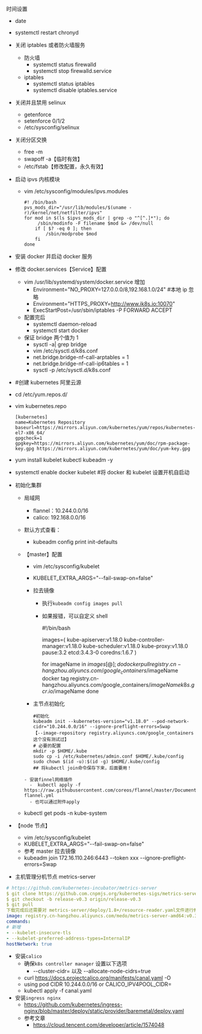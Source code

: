 时间设置

- date
- systemctl restart chronyd

- 关闭 iptables 或者防火墙服务

  - 防火墙
    - systemctl status firewalld
    - systemctl stop firewalld.service
  - iptables
    - systemctl status iptables
    - systemctl disable iptables.service

- 关闭并且禁用 selinux

  - getenforce
  - setenforce 0/1/2
  - /etc/sysconfig/selinux

- 关闭分区交换

  - free -m
  - swapoff -a【临时有效】
  - /etc/fstab【修改配置，永久有效】

- 启动 ipvs 内核模块

  - vim /etc/sysconfig/modules/ipvs.modules

    ```
    #! /bin/bash
    pvs_mods_dir="/usr/lib/modules/$(uname -r)/kernel/net/netfilter/ipvs"
    for mod in $(ls $ipvs_mods_dir | grep -o "^[^.]*"); do
         /sbin/modinfo -F filename $mod &> /dev/null
        if [ $? -eq 0 ]; then
            /sbin/modprobe $mod
        fi
    done
    ```

- 安装 docker 并启动 docker 服务

- 修改 docker.services【Service】配置

  - vim /usr/lib/systemd/system/docker.service 增加
    - Environment="NO_PROXY=127.0.0.0/8,192.168.1.0/24" #本地 ip 忽略
    - Environment="HTTPS_PROXY=http://www.ik8s.io:10070"
    - ExecStartPost=/usr/sbin/iptables -P FORWARD ACCEPT
  - 配置完后
    - systemctl daemon-reload
    - systemctl start docker
  - 保证 bridge 两个值为 1
    - sysctl -a| grep bridge
    - vim /etc/sysctl.d/k8s.conf
    - net.bridge.bridge-nf-call-arptables = 1
    - net.bridge.bridge-nf-call-ip6tables = 1
    - sysctl -p /etc/sysctl.d/k8s.conf

- \#创建 kubernetes 阿里云源

- cd /etc/yum.repos.d/

- vim kubernetes.repo

  ```
  [kubernetes]
  name=Kubernetes Repository
  baseurl=https://mirrors.aliyun.com/kubernetes/yum/repos/kubernetes-el7-x86_64/
  gpgcheck=1
  gpgkey=https://mirrors.aliyun.com/kubernetes/yum/doc/rpm-package-key.gpg https://mirrors.aliyun.com/kubernetes/yum/doc/yum-key.gpg
  ```

- yum install kubelet kubectl kubeadm -y

- systemctl enable docker kubelet #将 docker 和 kubelet 设置开机自启动

- 初始化集群

  - 局域网

    - flannel：10.244.0.0/16
    - calico: 192.168.0.0/16

  - 默认方式查看：

    - kubeadm config print init-defaults

  - 【master】配置

    - vim /etc/sysconfig/kubelet

    - KUBELET_EXTRA_ARGS="--fail-swap-on=false"

    - 拉去镜像

      - 执行`kubeadm config images pull`

      - 如果报错，可以自定义 shell

        #!/bin/bash

        images=(
        kube-apiserver:v1.18.0
        kube-controller-manager:v1.18.0
        kube-scheduler:v1.18.0
        kube-proxy:v1.18.0
        pause:3.2
        etcd:3.4.3-0
        coredns:1.6.7
        )

        for imageName in ${images[@]} ; do
            docker pull registry.cn-hangzhou.aliyuncs.com/google_containers/$imageName
        docker tag registry.cn-hangzhou.aliyuncs.com/google_containers/$imageName k8s.gcr.io/$imageName
        done

    - 主节点初始化

      ```
      #初始化
      kubeadm init --kubernetes-version="v1.18.0" --pod-network-cidr="10.244.0.0/16" --ignore-preflight-errors=Swap
      【--image-repository registry.aliyuncs.com/google_containers 这个没有测试过】
      # 必要的配置
      mkdir -p $HOME/.kube
      sudo cp -i /etc/kubernetes/admin.conf $HOME/.kube/config
      sudo chown $(id -u):$(id -g) $HOME/.kube/config
      ## 将kubectl join命令保存下来，后面要用！
      ```

    ```
    - 安装finnel网络插件
      -  kubectl apply -f https://raw.githubusercontent.com/coreos/flannel/master/Documentation/kube-flannel.yml
      - 也可以通过附件apply
    ```

  - kubectl get pods -n kube-system

- 【node 节点】

  - vim /etc/sysconfig/kubelet
  - KUBELET_EXTRA_ARGS="--fail-swap-on=false"
  - 参考 master 拉去镜像
  - kubeadm join 172.16.110.246:6443 --token xxx --ignore-preflight-errors=Swap

- 主机管理分机节点 metrics-server

```yaml
# https://github.com/kubernetes-incubator/metrics-server
$ git clone https://github.com.cnpmjs.org/kubernetes-sigs/metrics-server.git
$ git checkout -b release-v0.3 origin/release-v0.3
$ git pull
下载完成后还需要对 metrics-server/deploy/1.8+/resource-reader.yaml文件进行修改
image: registry.cn-hangzhou.aliyuncs.com/medo/metrics-server-amd64:v0.3.6
commands:
# 新增
- --kubelet-insecure-tls
- --kubelet-preferred-address-types=InternalIP
hostNetwork: true
```

- 安装`calico`
  - 确保`k8s controller manager` 设置以下选项
    - --cluster-cidr=<your-pod-cidr> 以及 --allocate-node-cidrs=true
  - curl https://docs.projectcalico.org/manifests/canal.yaml -O
  - using pod CIDR 10.244.0.0/16 or CALICO_IPV4POOL_CIDR=<your-pod-cidr>
  - kubectl apply -f canal.yaml
- 安装`ingress nginx`
  - https://github.com/kubernetes/ingress-nginx/blob/master/deploy/static/provider/baremetal/deploy.yaml
  - 参考文章
    - https://cloud.tencent.com/developer/article/1574048
